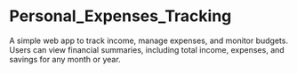 # Personal_Expenses_Tracking
A simple web app to track income, manage expenses, and monitor budgets. Users can view financial summaries, including total income, expenses, and savings for any month or year.
